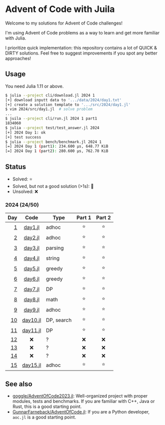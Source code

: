 # Advent of Code with Juila

Welcome to my solutions for Advent of Code challenges!

I'm using Advent of Code problems as a way to learn and get more familiar with Julia.

I prioritize quick implementation: this repository contains a lot of QUICK & DIRTY solutions.
Feel free to suggest improvements if you spot any better approaches!

## Usage

You need Julia 1.11 or above.

```bash
$ julia --project cli/download.jl 2024 1
[+] download inputt data to '.../data/2024/day1.txt'
[+] create a solution template to '.../src/2024/day1.jl'
$ vim 2024/src/day1.jl  # solve problem
...
$ juila --project cli/run.jl 2024 1 part1
1834060
$ julia --project test/test_answer.jl 2024
[+] 2024 Day 1: ok
[+] test success
$ julia --project bench/benchmark.jl 2024 1
[=] 2024 Day 1 (part1): 234.600 μs, 648.77 KiB
[=] 2024 Day 1 (part2): 280.600 μs, 762.70 KiB
```

## Status

- Solved: :star:
- Solved, but not a good solution (>1s): :poop:
- Unsolved: :x:

### 2024 (24/50)

| Day | Code | Type | Part 1 | Part 2 |
|----:|:----:|------|:------:|:------:|
| [1](https://adventofcode.com/2024/day/1) | [day1.jl](src/2024/day1.jl) | adhoc | :star: | :star: |
| [2](https://adventofcode.com/2024/day/2) | [day2.jl](src/2024/day2.jl) | adhoc | :star: | :star: |
| [3](https://adventofcode.com/2024/day/3) | [day3.jl](src/2024/day3.jl) | parsing | :star: | :star: |
| [4](https://adventofcode.com/2024/day/4) | [day4.jl](src/2024/day4.jl) | string | :star: | :star: |
| [5](https://adventofcode.com/2024/day/5) | [day5.jl](src/2024/day5.jl) | greedy | :star: | :star: |
| [6](https://adventofcode.com/2024/day/6) | [day6.jl](src/2024/day6.jl) | greedy | :star: | :star: |
| [7](https://adventofcode.com/2024/day/7) | [day7.jl](src/2024/day7.jl) | DP | :star: | :star: |
| [8](https://adventofcode.com/2024/day/8) | [day8.jl](src/2024/day8.jl) | math | :star: | :star: |
| [9](https://adventofcode.com/2024/day/9) | [day9.jl](src/2024/day9.jl) | adhoc | :star: | :star: |
| [10](https://adventofcode.com/2024/day/10) | [day10.jl](src/2024/day10.jl) | DP, search | :star: | :star: |
| [11](https://adventofcode.com/2024/day/11) | [day11.jl](src/2024/day11.jl) | DP | :star: | :star: |
| [12](https://adventofcode.com/2024/day/12) | :x: | ? | :x: | :x: |
| [13](https://adventofcode.com/2024/day/13) | :x: | ? | :x: | :x: |
| [14](https://adventofcode.com/2024/day/14) | :x: | ? | :x: | :x: |
| [15](https://adventofcode.com/2024/day/14) | [day15.jl](src/2024/day15.jl) | adhoc | :star: | :star: |

## See also

- [goggle/AdventOfCode2023.jl](https://github.com/goggle/AdventOfCode2023.jl):
  Well-organized project with proper modules, tests and benchmarks.
  If you are familiar with C++, Java or Rust, this is a good starting point.
- [GunnarFarneback/AdventOfCode.jl](https://github.com/GunnarFarneback/AdventOfCode.jl):
  If you are a Python developer, `aoc.jl` is a good starting point.
